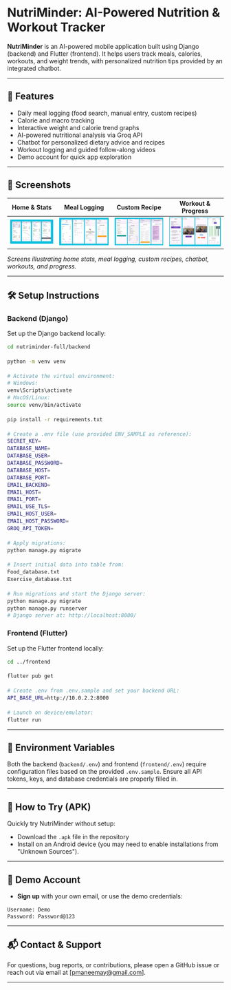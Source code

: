 # NutriMinder: AI-Powered Nutrition & Workout Tracker

**NutriMinder** is an AI-powered mobile application built using Django (backend) and Flutter (frontend). It helps users track meals, calories, workouts, and weight trends, with personalized nutrition tips provided by an integrated chatbot.

---

## 🚀 Features

- Daily meal logging (food search, manual entry, custom recipes)
- Calorie and macro tracking
- Interactive weight and calorie trend graphs
- AI-powered nutritional analysis via Groq API
- Chatbot for personalized dietary advice and recipes
- Workout logging and guided follow-along videos
- Demo account for quick app exploration

---

## 📸 Screenshots

| Home & Stats | Meal Logging | Custom Recipe | Workout & Progress |
|--------------|--------------|---------------|--------------------|
| ![Home](1.jpg) | ![Meal](2.jpg) | ![Custom Recipe](3.jpg) | ![Workout & Progress](4.jpg) |

*Screens illustrating home stats, meal logging, custom recipes, chatbot, workouts, and progress.*

---

## 🛠️ Setup Instructions

### Backend (Django)

Set up the Django backend locally:

```bash
cd nutriminder-full/backend

python -m venv venv

# Activate the virtual environment:
# Windows:
venv\Scripts\activate
# MacOS/Linux:
source venv/bin/activate

pip install -r requirements.txt

# Create a .env file (use provided ENV_SAMPLE as reference):
SECRET_KEY=
DATABASE_NAME=
DATABASE_USER=
DATABASE_PASSWORD=
DATABASE_HOST=
DATABASE_PORT=
EMAIL_BACKEND=
EMAIL_HOST=
EMAIL_PORT=
EMAIL_USE_TLS=
EMAIL_HOST_USER=
EMAIL_HOST_PASSWORD=
GROQ_API_TOKEN=

# Apply migrations:
python manage.py migrate

# Insert initial data into table from:
Food_database.txt
Exercise_database.txt

# Run migrations and start the Django server:
python manage.py migrate
python manage.py runserver
# Django server at: http://localhost:8000/
```

### Frontend (Flutter)

Set up the Flutter frontend locally:

```bash
cd ../frontend

flutter pub get

# Create .env from .env.sample and set your backend URL:
API_BASE_URL=http://10.0.2.2:8000

# Launch on device/emulator:
flutter run
```

---

## 🌱 Environment Variables

Both the backend (`backend/.env`) and frontend (`frontend/.env`) require configuration files based on the provided `.env.sample`. Ensure all API tokens, keys, and database credentials are properly filled in.

---

## 📲 How to Try (APK)

Quickly try NutriMinder without setup:

- Download the `.apk` file in the repository 
- Install on an Android device (you may need to enable installations from "Unknown Sources").

---

## 🔑 Demo Account

- **Sign up** with your own email, or use the demo credentials:

```
Username: Demo
Password: Password@123
```

---

## 📬 Contact & Support

For questions, bug reports, or contributions, please open a GitHub issue or reach out via email at [pmaneemay@gmail.com].

---


